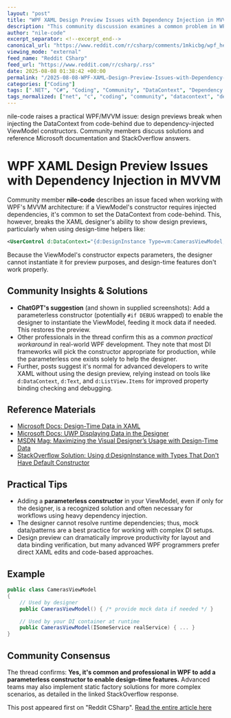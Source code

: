 ```yaml
---
layout: "post"
title: "WPF XAML Design Preview Issues with Dependency Injection in MVVM"
description: "This community discussion examines a common problem in WPF MVVM development: losing the XAML design preview when injecting dependencies into ViewModel constructors, requiring DataContext to be set from code-behind. The thread covers suggested workarounds, such as parameterless constructors for design-time data, best practices, and references to official documentation and informative StackOverflow resources."
author: "nile-code"
excerpt_separator: <!--excerpt_end-->
canonical_url: "https://www.reddit.com/r/csharp/comments/1mkicbg/wpf_help_needed_ui_xaml_does_not_show_design/"
viewing_mode: "external"
feed_name: "Reddit CSharp"
feed_url: "https://www.reddit.com/r/csharp/.rss"
date: 2025-08-08 01:38:42 +00:00
permalink: "/2025-08-08-WPF-XAML-Design-Preview-Issues-with-Dependency-Injection-in-MVVM.html"
categories: ["Coding"]
tags: [".NET", "C#", "Coding", "Community", "DataContext", "Dependency Injection", "Design Time Data", "IsDesignTimeCreatable", "Microsoft Docs", "Mock Data", "MVVM", "Parameterless Constructor", "StackOverflow", "UserControl", "ViewModel", "Visual Studio", "WPF", "XAML"]
tags_normalized: ["net", "c", "coding", "community", "datacontext", "dependency injection", "design time data", "isdesigntimecreatable", "microsoft docs", "mock data", "mvvm", "parameterless constructor", "stackoverflow", "usercontrol", "viewmodel", "visual studio", "wpf", "xaml"]
---
```


nile-code raises a practical WPF/MVVM issue: design previews break when injecting the DataContext from code-behind due to dependency-injected ViewModel constructors. Community members discuss solutions and reference Microsoft documentation and StackOverflow answers.<!--excerpt_end-->

# WPF XAML Design Preview Issues with Dependency Injection in MVVM

Community member **nile-code** describes an issue faced when working with WPF's MVVM architecture: if a ViewModel's constructor requires injected dependencies, it's common to set the DataContext from code-behind. This, however, breaks the XAML designer's ability to show design previews, particularly when using design-time helpers like:

```xml
<UserControl d:DataContext="{d:DesignInstance Type=vm:CamerasViewModel, IsDesignTimeCreatable=True}" ... />
```

Because the ViewModel's constructor expects parameters, the designer cannot instantiate it for preview purposes, and design-time features don't work properly.

## Community Insights & Solutions

- **ChatGPT's suggestion** (and shown in supplied screenshots): Add a parameterless constructor (potentially `#if DEBUG` wrapped) to enable the designer to instantiate the ViewModel, feeding it mock data if needed. This restores the preview.
- Other professionals in the thread confirm this as a *common practical workaround* in real-world WPF development. They note that most DI frameworks will pick the constructor appropriate for production, while the parameterless one exists solely to help the designer.
- Further, posts suggest it's normal for advanced developers to write XAML without using the design preview, relying instead on tools like `d:DataContext`, `d:Text`, and `d:ListView.Items` for improved property binding checking and debugging.

## Reference Materials

- [Microsoft Docs: Design-Time Data in XAML](https://learn.microsoft.com/en-us/visualstudio/xaml-tools/xaml-designtime-data?view=vs-2022)
- [Microsoft Docs: UWP Displaying Data in the Designer](https://learn.microsoft.com/en-us/windows/uwp/data-binding/displaying-data-in-the-designer)
- [MSDN Mag: Maximizing the Visual Designer’s Usage with Design-Time Data](https://learn.microsoft.com/en-us/archive/msdn-magazine/2013/april/mvvm-maximizing-the-visual-designer%E2%80%99s-usage-with-design-time-data)
- [StackOverflow Solution: Using d:DesignInstance with Types That Don't Have Default Constructor](https://stackoverflow.com/questions/8472228/how-to-use-ddesigninstance-with-types-that-dont-have-default-constructor)

## Practical Tips

- Adding a **parameterless constructor** in your ViewModel, even if only for the designer, is a recognized solution and often necessary for workflows using heavy dependency injection.
- The designer cannot resolve runtime dependencies; thus, mock data/patterns are a best practice for working with complex DI setups.
- Design preview can dramatically improve productivity for layout and data binding verification, but many advanced WPF programmers prefer direct XAML edits and code-based approaches.

## Example

```csharp
public class CamerasViewModel
{
    // Used by designer
    public CamerasViewModel() { /* provide mock data if needed */ }

    // Used by your DI container at runtime
    public CamerasViewModel(ISomeService realService) { ... }
}
```

## Community Consensus

The thread confirms: **Yes, it's common and professional in WPF to add a parameterless constructor to enable design-time features.** Advanced teams may also implement static factory solutions for more complex scenarios, as detailed in the linked StackOverflow response.

This post appeared first on "Reddit CSharp". [Read the entire article here](https://www.reddit.com/r/csharp/comments/1mkicbg/wpf_help_needed_ui_xaml_does_not_show_design/)
